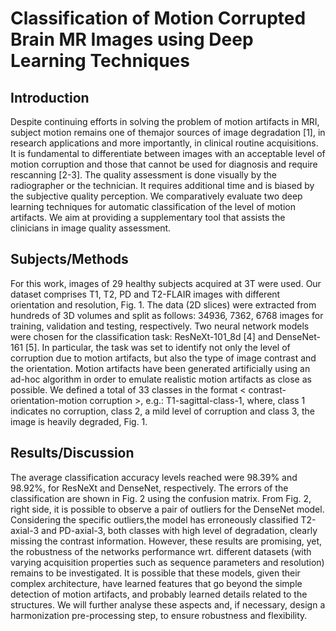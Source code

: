 # Classification of Motion Corrupted Brain MR Images using Deep Learning Techniques


## Introduction

Despite continuing efforts in solving the problem of motion artifacts in MRI, 
subject motion remains one of themajor sources of image degradation [1], 
in research applications and more importantly, in clinical routine acquisitions. 
It is fundamental to differentiate between images with an acceptable level of motion corruption and those that cannot be used for diagnosis and require rescanning [2-3]. The quality assessment is done visually by the radiographer or the technician. It requires additional time and is biased by the subjective quality perception. We comparatively evaluate two deep learning techniques for automatic classification of the level of motion artifacts. We aim at providing a supplementary tool that assists the clinicians in image quality assessment.

## Subjects/Methods

For this work, images of 29 healthy subjects acquired at 3T were used. 
Our dataset comprises T1, T2, PD and T2-FLAIR images with different orientation and resolution, Fig. 1.
The data (2D slices) were extracted from hundreds of 3D volumes and split as follows: 
34936, 7362, 6768 images for training, validation and testing, respectively. 
Two neural network models were chosen for the classification task: ResNeXt-101_8d [4] and DenseNet-161 [5]. 
In particular, the task was set to identify not only the level of corruption due to motion artifacts, 
but also the type of image contrast and the orientation. 
Motion artifacts have been generated artificially using an ad-hoc algorithm in order to emulate realistic motion artifacts as close as possible. 
We defined a total of 33 classes in the format < contrast-orientation-motion corruption >, 
e.g.: T1-sagittal-class-1, where, class 1 indicates no corruption, class 2, 
a mild level of corruption and class 3, the image is heavily degraded, Fig. 1. 

## Results/Discussion

The average classification accuracy levels reached were 98.39% and 98.92%, for ResNeXt and DenseNet, respectively. 
The errors of the classification are shown in Fig. 2 using the confusion matrix. From Fig. 2,
right side, it is possible to observe a pair of outliers for the DenseNet model. 
Considering the specific outliers,the model has erroneously classified T2-axial-3 and PD-axial-3,
both classes with high level of degradation, clearly missing the contrast information. 
However, these results are promising, yet, the robustness of the networks performance wrt. different datasets (with varying acquisition properties such as sequence parameters and resolution) remains to be investigated. 
It is possible that these models, given their complex architecture, 
have learned features that go beyond the simple detection of motion artifacts, and probably learned details related to the structures. 
We will further analyse these aspects and, if necessary, design a harmonization pre-processing step, to ensure robustness and flexibility.
